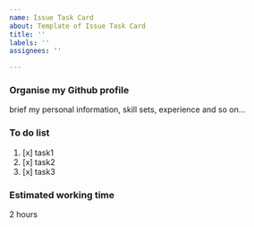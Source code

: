 ```yaml
---
name: Issue Task Card
about: Template of Issue Task Card
title: ''
labels: ''
assignees: ''

---
```


### Organise my Github profile
brief my personal information, skill sets, experience and so on...

### To do list
1. [x] task1
2. [x] task2
3. [x] task3

### Estimated working time
2 hours
